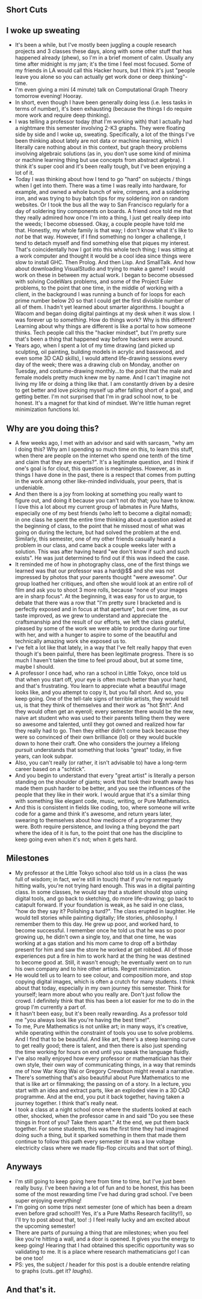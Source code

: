 ## Short Cuts

## I woke up sweating
- It's been a while, but I've mostly been juggling a couple research projects and 3 classes these days, along with some other stuff that has happened
already (phew), so I'm in a brief moment of calm. Usually any time after midnight is my jam; it's the time I feel most focused. Some of my friends in LA
would call this Hacker hours, but I think it's just "people leave you alone so you can actually get work done or deep thinking"-time.
- I'm even giving a mini (4 minute) talk on Computational Graph Theory tomorrow evening! Hooray.
- In short, even though I have been generally doing less (i.e. less tasks in terms of number), it's been exhausting (because the things I do
require more work and require deep thinking).
- I was telling a professor today (that I'm working with) that I actually had a nightmare this semester involving 2-K3 graphs. They were floating side
by side and I woke up, sweating. Specifically, a lot of the things I've been thinking about lately are not data or machine learning, which I
literally care nothing about in this context, but graph theory problems involving algebraic solutions (as in, you don't use some kind of 
minima or machine learning thing but use concepts from abstract algebra). I think it's super cool and it's been really tough, but I've been
enjoying a lot of it.
- Today I was thinking about how I tend to go "hard" on subjects / things when I get into them. There was a time I was really into hardware,
for example, and owned a whole bunch of wire, crimpers, and a soldering iron, and was trying to buy batch tips for my soldering iron on random
websites. Or I took the bus all the way to San Francisco regularly for a day of soldering tiny components on boards. A friend once told me
that they really admired how once I'm into a thing, I just get really deep into the weeds; I become obsessed. Okay, a couple people have told me that.
Honestly, my whole family is that way; I don't know what it's like to *not* be that way. However, if I find something no longer a challenge,
I tend to detach myself and find something else that piques my interest. That's coincidentally how I got into this whole tech thing; I was 
sitting at a work computer and thought it would be a cool idea since things were slow to install GHC. Then Prolog. And then Lisp. And SmallTalk. 
And how about downloading VisualStudio and trying to make a game? I would work on these in between my actual work. I began to become
obsessed with solving CodeWars problems, and some of the Project Euler problems, to the point that one time, in the middle of working
with a client, in the background I was running a bunch of for loops for each prime number below 20 so that I could get the first divisible
number of all of them. I hadn't yet learned about smarter algorithms. I bought a Wacom and began doing digital paintings at my desk when
it was slow. I was forever up to *something*. How do things work? Why is this different? Learning about why things are different is like a 
portal to how someone thinks. Tech people call this the "hacker mindset", but I'm pretty sure that's been a thing that happened way before
hackers were around.
- Years ago, when I spent a lot of my time drawing (and picked up sculpting, oil painting, building models in acrylic and basswood, and even some 3D CAD
skills), I would attend life-drawing sessions every day of the week; there was a drawing club on Monday, another on Tuesday,
and costume-drawing monthly...to the point that the male and female models pretty much knew me by name. And I can't imagine not living my life
or doing a thing like that. I am constantly driven by a desire to get better and love picking myself up after falling short of a goal, and getting
better. I'm not surprised that I'm in grad school now, to be honest. It's a magnet for that kind of mindset. We're little human regret minimization
functions lol.

## Why are you doing this?
- A few weeks ago, I met with an advisor and said with sarcasm, "why am I doing this? Why am I spending so much time on this, to learn this
stuff, when there are people on the internet who spend one tenth of the time and claim that they are experts?". It's a legitimate question,
and I think if one's goal is for clout, this question is meaningless. However, as in things I have done in the past, there is a respect that
comes from putting in the work among other like-minded individuals, your peers, that is undeniable.
- And then there is a joy from looking at something you really want to figure out, and doing it because you can't not do that; you have to know.
I love this a lot about my current group of labmates in Pure Maths, especially one of my best friends (who left to become a digital nomad); in one
class he spent the entire time thinking about a question asked at the beginning of class, to the point that he missed most of what was going on
during the lecture, but had solved the problem at the end. Similarly, this semester, one of my other friends casually heard a problem in our class,
and came back a couple weeks later with a solution. This was after having heard "we don't know if such and such exists". He was just determined to
find out if this was indeed the case.
- It reminded me of how in photography class, one of the first things we learned was that our professor was a hard@$$ and she was not impressed
by photos that your parents thought "were awesome". Our group loathed her critiques, and often she would look at an entire roll of film and ask
you to shoot 3 more rolls, because "none of your images are in sharp focus". At the beginning, it was easy for us to argue, to debate that there
was a row that "I'm pretty sure I bracketed and is perfectly exposed and in focus at that aperture", but over time, as our taste improved,
as we grew to understand and appreciate the craftsmanship and the result of our efforts, we left the class grateful, pleased by some of the work
we were able to produce during our time with her, and with a hunger to aspire to some of the beautiful and technically amazing work she exposed us to. 
- I've felt a lot like that lately, in a way that I've felt really happy that even though it's been painful, there has been legitimate progress.
There is so much I haven't taken the time to feel proud about, but at some time, maybe I should.
- A professor I once had, who ran a school in Little Tokyo, once told us that when you start off, your eye is often much better than your hand,
and that's frustrating. You learn to appreciate what a beautiful image looks like, and you attempt to copy it, but you fall short. And so,
you keep going. One of the tell-tale signs of terrible artists, they would tell us, is that they think of themselves and their work as "hot $h!t".
And they would often get an eyeroll; every semester there would be the new, naive art student who was used to their parents telling them
they were so awesome and talented, until they got owned and realized how far they really had to go. Then they either didn't come back
because they were so convinced of their own brilliance (lol) or they would buckle down to hone their craft. 
One who considers the journey a lifelong pursuit understands that something that looks "great" today, in five years, can look subpar.
- Also, you can't really (or rather, it isn't advisable to) have a long-term career based on a "schtick".
- And you begin to understand that every "great artist" is literally a person standing on the shoulder of giants; work that took their
breath away has made them push harder to be better, and you see the influences of the people that they like in their work. I would argue
that it's a similar thing with something like elegant code, music, writing, or Pure Mathematics.
- And this is consistent in fields like coding, too, where someone will write code for a game and think it's awesome, and return years later,
swearing to themselves about how mediocre of a programmer they were. Both require persistence, and loving a thing beyond the part where the
idea of it is fun, to the point that one has the discipline to keep going even when it's not; when it gets hard.

## Milestones
- My professor at the Little Tokyo school also told us in a class (he was full of wisdom; in fact, we're still in touch) that if you're not reguarly
hitting walls, you're not trying hard enough. This was in a digital painting class. In some classes, he would say that a student should
stop using digital tools, and go back to sketching, do more life-drawing; go back to catapult forward. 
If your foundation is weak, as he said in one class, "how do they say it? Polishing a turd?". The class erupted in laughter.
He would tell stories while painting digitally; life stories, philosophy. I remember them to this day. He grew up poor, and worked hard,
to become successful. I remember once he told us that he was so poor growing up, he didn't own a single toy, and that one time,
he was working at a gas station and his mom came to drop off a birthday present for him and saw the store he worked at get robbed.
All of those experiences put a fire in him to work hard at the thing he was destined to become good at.
Still, it wasn't enough; he eventually went on to run his own company and to hire other artists. Regret minimization.
- He would tell us to learn to see colour, and composition more, and stop copying
digital images, which is often a crutch for many students. I think about that today, especially in my own journey this semester. 
Think for yourself; learn more about who you really are. Don't just follow the crowd. I definitely think that this has been a lot easier
for me to do in the group I'm currently a part of.
- It hasn't been easy, but it's been really rewarding. As a professor told me "you always look like you're having the best time!".
- To me, Pure Mathematics is not unlike art; in many ways, it's creative, while operating within the constraint of tools you use to
solve problems. And I find that to be beautiful. And like art, there's a steep learning curve to get really good; there is talent,
and then there is also just spending the time working for hours on end until you speak the language fluidly.
- I've also really enjoyed how every professor or mathematician has their own style, their own way of communicating things, in a way
that reminds me of how War Kong Wai or Gregory Crewdson might reveal a narrative.
- There's something that's also beautiful about Pure Mathematics to me that is like art or filmmaking; the passing on of
a story. In a lecture, you start with an idea and extract parts, like an exploded view in a 3D CAD programme. And at the end, you put
it back together, having taken a journey together. I think that's really neat.
- I took a class at a night school once where the students looked at each other, shocked, when the professor came in and said "Do you see
these things in front of you? Take them apart." At the end, we put them back together. For some students, this was the first time they had
imagined doing such a thing, but it sparked something in them that made them continue to follow this path every semester (it was a low voltage
electricity class where we made flip-flop circuits and that sort of thing).

## Anyways
- I'm still going to keep going here from time to time, but I've just been really busy. I've been having a lot of fun and to be honest,
this has been some of the most rewarding time I've had during grad school. I've been super enjoying everything!
- I'm going on some trips next semester (one of which has been a dream even before grad school!!! Yes, it's a Pure Maths Research facility!!), 
so I'll try to post about that, too! :) I feel really lucky and am excited about the upcoming semester!
- There are parts of pursuing a thing that are milestones; when you feel like you're hitting a wall, and a door is opened. It gives you
the energy to keep going! Hearing that I had
obtained this specific opportunity was so validating to me. It is a place where research mathematicians go! I can be one too!
- PS: yes, the subject / header for this post is a double entendre relating to graphs (cuts..get it? *laughs*).

## And that's it.
